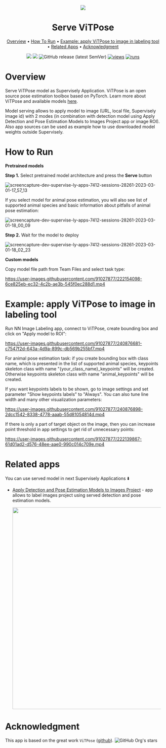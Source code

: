 
<div align="center" markdown>
<img src="https://user-images.githubusercontent.com/97401023/220314920-2c2892eb-c11b-4fea-a17e-898a09fcfbed.png"/>
  
# Serve ViTPose
  
<p align="center">
  <a href="#Overview">Overview</a> •
  <a href="#How-To-Run">How To Run</a> •
  <a href="#example-apply-vitpose-to-image-in-labeling-tool">Example: apply ViTPose to image in labeling tool</a> •
  <a href="#Related-apps">Related Apps</a> •
  <a href="#Acknowledgment">Acknowledgment</a>
</p>
  
[![](https://img.shields.io/badge/supervisely-ecosystem-brightgreen)](https://ecosystem.supervise.ly/apps/supervisely-ecosystem/vitpose/serve)
[![](https://img.shields.io/badge/slack-chat-green.svg?logo=slack)](https://supervise.ly/slack)
![GitHub release (latest SemVer)](https://img.shields.io/github/v/release/supervisely-ecosystem/vitpose)
[![views](https://app.supervise.ly/img/badges/views/supervisely-ecosystem/vitpose/serve.png)](https://supervise.ly)
[![runs](https://app.supervise.ly/img/badges/runs/supervisely-ecosystem/vitpose/serve.png)](https://supervise.ly)

</div>

# Overview

Serve ViTPose model as Supervisely Application. ViTPose is an open source pose estimation toolbox based on PyTorch. Learn more about ViTPose and available models [here](https://github.com/ViTAE-Transformer/ViTPose).

Model serving allows to apply model to image (URL, local file, Supervisely image id) with 2 modes (in combination with detection model using Apply Detection and Pose Estimation Models to Images Project app or image ROI). Also app sources can be used as example how to use downloaded model weights outside Supervisely.

# How to Run

**Pretrained models**

**Step 1.** Select pretrained model architecture and press the **Serve** button

![screencapture-dev-supervise-ly-apps-7412-sessions-28261-2023-03-01-17_57_13](https://user-images.githubusercontent.com/91027877/222177351-2047f406-f6e3-4ba4-a395-73f2b3c5fcd9.png)

If you select model for animal pose estimation, you will also see list of supported animal species and basic information about pitfalls of animal pose estimation:

![screencapture-dev-supervise-ly-apps-7412-sessions-28261-2023-03-01-18_00_09](https://user-images.githubusercontent.com/91027877/222177825-bc0da3cf-7c06-447a-bf81-e627f94614eb.png)

**Step 2.** Wait for the model to deploy

![screencapture-dev-supervise-ly-apps-7412-sessions-28261-2023-03-01-18_02_23](https://user-images.githubusercontent.com/91027877/222178391-c32985b6-74a0-46dc-a671-dc95c9532c34.png)

**Custom models**

Copy model file path from Team Files and select task type:

https://user-images.githubusercontent.com/91027877/222154098-6ce825eb-ec32-4c2b-ae3b-545f0ec288d1.mp4

# Example: apply ViTPose to image in labeling tool

Run NN Image Labeling app, connect to ViTPose, create bounding box and click on "Apply model to ROI":

https://user-images.githubusercontent.com/91027877/240876681-c7547f2d-643a-4d9a-899c-db569b255bf7.mp4

For animal pose estimation task: if you create bounding box with class name, which is presented in the list of supported animal species, keypoints skeleton class with name "{your_class_name}_keypoints" will be created. Otherwise keypoints skeleton class with name "animal_keypoints" will be created.

If you want keypoints labels to be shown, go to image settings and set parameter "Show keypoints labels" to "Always". You can also tune line width and many other visualization parameters:

https://user-images.githubusercontent.com/91027877/240876898-2dcc1542-8338-4778-aaab-55d81054814d.mp4

If there is only a part of target object on the image, then you can increase point threshold in app settings to get rid of unnecessary points:

https://user-images.githubusercontent.com/91027877/222139867-61d01ad2-d576-48ee-aae0-990c014c709e.mp4

# Related apps

You can use served model in next Supervisely Applications ⬇️

- [Apply Detection and Pose Estimation Models to Images Project](https://ecosystem.supervise.ly/apps/apply-det-and-pose-estim-models-to-project) - app allows to label images project using served  detection and pose estimation models.
   
    <img data-key="sly-module-link" data-module-slug="supervisely-ecosystem/apply-det-and-pose-estim-models-to-project" src=https://user-images.githubusercontent.com/91027877/222169346-6c813d3a-6216-44da-bff1-98654943398b.png width="650px"/>
    
# Acknowledgment

This app is based on the great work `ViTPose` ([github](https://github.com/ViTAE-Transformer/ViTPose)). ![GitHub Org's stars](https://img.shields.io/github/stars/ViTAE-Transformer/ViTPose?style=social)
